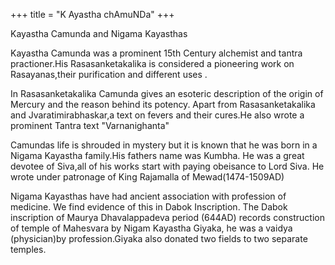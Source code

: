 +++
title = "K Ayastha chAmuNDa"
+++

Kayastha Camunda and Nigama Kayasthas

Kayastha Camunda was a prominent 15th Century alchemist and tantra practioner.His Rasasanketakalika is considered a pioneering work on Rasayanas,their purification and different uses .

In Rasasanketakalika Camunda gives an esoteric description of the origin of Mercury and the reason behind its potency. Apart from Rasasanketakalika and Jvaratimirabhaskar,a text on fevers and their cures.He also wrote a prominent Tantra text "Varnanighanta"

Camundas life is shrouded in mystery but it is known that he was born in a Nigama Kayastha family.His fathers name was Kumbha. He was a great devotee of Siva,all of his works start with paying obeisance to Lord Siva. He wrote under patronage of King Rajamalla of Mewad(1474-1509AD)

Nigama Kayasthas have had ancient association with profession of medicine. We find evidence of this in Dabok Inscription. The Dabok inscription of Maurya Dhavalappadeva period (644AD) records construction of temple of Mahesvara by Nigam Kayastha Giyaka, he was a vaidya (physician)by profession.Giyaka also donated two fields to two separate temples.
